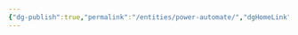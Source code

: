 ```yaml
---
{"dg-publish":true,"permalink":"/entities/power-automate/","dgHomeLink":true,"dgPassFrontmatter":false}
---
```


